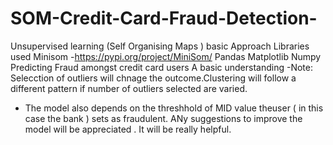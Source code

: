 # SOM-Credit-Card-Fraud-Detection-
Unsupervised learning (Self Organising Maps ) basic Approach
Libraries used
Minisom -https://pypi.org/project/MiniSom/
Pandas
Matplotlib
Numpy
Predicting Fraud amongst credit card users
A basic understanding
-Note: Selecction of outliers will chnage the outcome.Clustering will follow a different pattern if number of outliers selected are varied.
- The model also depends on the threshhold of MID value theuser ( in this case the bank ) sets as fraudulent.
ANy suggestions to improve the model will be appreciated . It will be really helpful.

